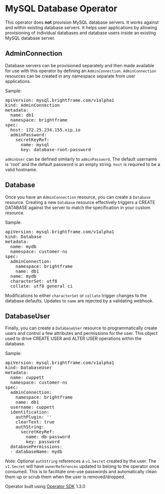 # MySQL Database Operator

This operator does **not** provision MySQL database servers.
It works against and within existing database servers.
It helps user applications by allowing provisioning of individual
databases and database users inside an existing MySQL database server.

## AdminConnection

Database servers can be provisioned separately and then made available
for use with this operator by defining an <code>AdminConnection</code>.
<code>AdminConnection</code> resources can be created in any namespace 
separate from user applications.

Sample:

<pre>
apiVersion: mysql.brightframe.com/v1alpha1
kind: AdminConnection
metadata:
  name: db1
  namespace: brightframe
spec:
  host: 172.25.234.155.xip.io
  adminPassword:
    secretKeyRef:
      name: mysql
      key: database-root-password
</pre>

<code>adminUser</code> can be defined similarly to <code>adminPassword</code>.
The default username is 'root' and the default password is an empty string.
<code>host</code> is required to be a valid hostname.

## Database

Once you have an <code>AdminConnection</code> resource, you can create a <code>Database</code>
resource. Creating a new <code>Database</code> resource effectively triggers a <sql>CREATE DATABASE</sql> 
against the server to match the specification in your custom resource.

Sample:

<pre>
apiVersion: mysql.brightframe.com/v1alpha1
kind: Database
metadata:
  name: mydb
  namespace: customer-ns
spec:
  adminConnection:
    namespace: brightframe
    name: db1
  name: mydb
  characterSet: utf8
  collate: utf8_general_ci
</pre>

Modifications to either <code>characterSet</code> or <code>collate</code> trigger
changes to the database defaults. Updates to <code>name</code> are rejected by a
validating webhook. 

## DatabaseUser

Finally, you can create a <code>DatabaseUser</code> resource to programmatically create
users and control a few attributes and permissions for the user. 
This object used to drive <sql>CREATE USER</sql> and <sql>ALTER USER</sql> operations within
the database.

Sample:
<pre>
apiVersion: mysql.brightframe.com/v1alpha1
kind: DatabaseUser
metadata:
  name: cuppett
  namespace: customer-ns
spec:
  adminConnection:
    namespace: brightframe
    name: db1
  username: cuppett
  identification:
    authPlugin: ''
    clearText: true
    authString:
      secretKeyRef:
        name: db-password
        key: password
  databasePermissions:
  - databaseName: mydb
</pre>

*Note:* Optional <code>authString</code> references a <code>v1.Secret</code> created by the user.
The <code>v1.Secret</code> will have <code>ownerReferences</code> updated to belong to the operator once consumed.
This is to facilitate one-use passwords and automatically clean them up or scrub them when the user is
removed/dropped.

Operator built using [Operator SDK](https://sdk.operatorframework.io/) 1.3.0